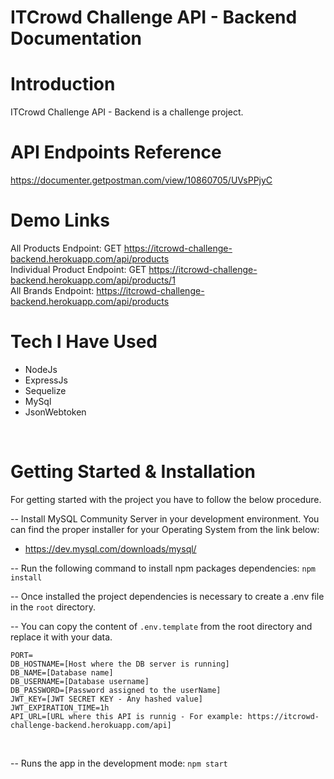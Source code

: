 # ITCrowd Challenge API - Backend Documentation

# Introduction

ITCrowd Challenge API - Backend is a challenge project.

# API Endpoints Reference

https://documenter.getpostman.com/view/10860705/UVsPPjyC

# Demo Links

All Products Endpoint: GET https://itcrowd-challenge-backend.herokuapp.com/api/products
<br>
Individual Product Endpoint: GET https://itcrowd-challenge-backend.herokuapp.com/api/products/1
<br>
All Brands Endpoint: https://itcrowd-challenge-backend.herokuapp.com/api/products

# Tech I Have Used

- NodeJs
- ExpressJs
- Sequelize
- MySql
- JsonWebtoken

<br>

# Getting Started & Installation

For getting started with the project you have to follow the below procedure.

-- Install MySQL Community Server in your development environment. You can find the proper installer for your Operating System from the link below:

- https://dev.mysql.com/downloads/mysql/

-- Run the following command to install npm packages dependencies:
`npm install`

-- Once installed the project dependencies is necessary to create a .env file in the `root` directory.

-- You can copy the content of `.env.template` from the root directory and replace it with your data.
<br>

```
PORT=
DB_HOSTNAME=[Host where the DB server is running]
DB_NAME=[Database name]
DB_USERNAME=[Database username]
DB_PASSWORD=[Password assigned to the userName]
JWT_KEY=[JWT SECRET KEY - Any hashed value]
JWT_EXPIRATION_TIME=1h
API_URL=[URL where this API is runnig - For example: https://itcrowd-challenge-backend.herokuapp.com/api]
```

<br>

-- Runs the app in the development mode: `npm start`
